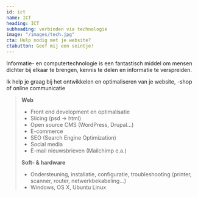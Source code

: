 ```yaml
---
id: ict
name: ICT
heading: ICT
subheading: verbinden via technologie
image: "/images/tech.jpg"
cta: Hulp nodig met je website?
ctabutton: Geef mij een seintje!
---
```


Informatie- en computertechnologie is een fantastisch middel om mensen dichter bij elkaar te brengen, kennis te delen en informatie te verspreiden.
&nbsp;

<p class="quote">Ik help je graag bij het ontwikkelen en optimaliseren van je website, -shop of online communicatie</p>

> <strong>Web</strong>
>
> * Front end development en optimalisatie
> * Slicing (psd -> html)
> * Open source CMS (WordPress, Drupal…)
> * E-commerce
> * SEO (Search Engine Optimization)
> * Social media
> * E-mail nieuwsbrieven (Mailchimp e.a.)
>
> <strong>Soft- & hardware</strong>
>
> * Ondersteuning, installatie, configuratie, troubleshooting (printer, scanner, router, netwerkbekabeling…)
> * Windows, OS X, Ubuntu Linux